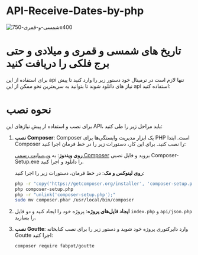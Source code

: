 # API-Receive-Dates-by-php
![شمسی-و-قمری-750x400](https://github.com/user-attachments/assets/70031d78-ae6e-47a1-bb88-d9070e243309)
# تاریخ های شمسی و قمری و میلادی و حتی برج فلکی را دریافت کنید
برای استفاده از این api تنها لازم است در ترمینال خود دستور زیر را وارد کنید تا پیش نیاز های دانلود شوند تا بتوانید به سریعترین نحو ممکن از این api استفاده کنید:
# نحوه نصب
برای نصب و استفاده از پیش نیازهای این API، باید مراحل زیر را طی کنید:

1. **نصب Composer**:
   Composer یک ابزار مدیریت وابستگی‌ها برای PHP است. ابتدا Composer را نصب کنید. برای این کار، دستورات زیر را در خط فرمان اجرا کنید:

   **روی ویندوز**:
   به [وب‌سایت رسمی Composer](https://getcomposer.org/download/) بروید و فایل نصبی Composer-Setup.exe را دانلود و اجرا کنید.

   **روی لینوکس و مک**:
   در خط فرمان، دستورات زیر را اجرا کنید:
   ```bash
   php -r "copy('https://getcomposer.org/installer', 'composer-setup.php');"
   php composer-setup.php
   php -r "unlink('composer-setup.php');"
   sudo mv composer.phar /usr/local/bin/composer
   ```

2. **ایجاد فایل‌های پروژه**:
   پروژه خود را ایجاد کنید و دو فایل `index.php` و `api/json.php` را بسازید.

3. **نصب Goutte**:
   وارد دایرکتوری پروژه خود شوید و دستور زیر را برای نصب کتابخانه Goutte اجرا کنید:
   ```bash
   composer require fabpot/goutte
   ```

